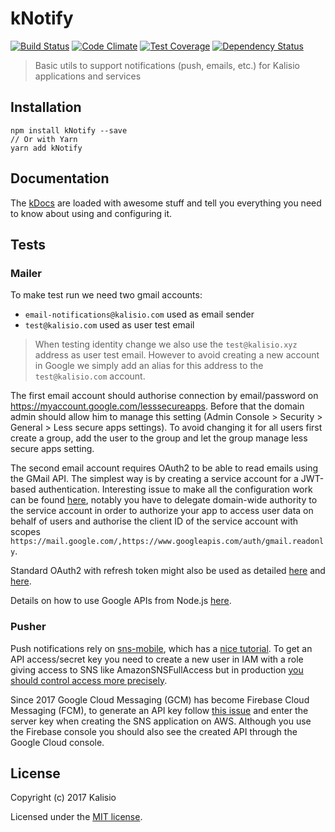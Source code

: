 # kNotify

[![Build Status](https://travis-ci.org/kalisio/kNotify.png?branch=master)](https://travis-ci.org/kalisio/kNotify)
[![Code Climate](https://codeclimate.com/github/kalisio/kNotify/badges/gpa.svg)](https://codeclimate.com/github/kalisio/kNotify)
[![Test Coverage](https://codeclimate.com/github/kalisio/kNotify/badges/coverage.svg)](https://codeclimate.com/github/kalisio/kNotify/coverage)
[![Dependency Status](https://img.shields.io/david/kalisio/kNotify.svg?style=flat-square)](https://david-dm.org/kalisio/kNotify)

> Basic utils to support notifications (push, emails, etc.) for Kalisio applications and services

## Installation

```
npm install kNotify --save
// Or with Yarn
yarn add kNotify
```

## Documentation

The [kDocs](https://kalisio.gitbooks.io/kalisio/) are loaded with awesome stuff and tell you everything you need to know about using and configuring it.

## Tests

### Mailer

To make test run we need two gmail accounts:
* `email-notifications@kalisio.com` used as email sender
* `test@kalisio.com` used as user test email

> When testing identity change we also use the `test@kalisio.xyz` address as user test email. However to avoid creating a new account in Google we simply add an alias for this address to the `test@kalisio.com` account.

The first email account should authorise connection by email/password on https://myaccount.google.com/lesssecureapps. Before that the domain admin should allow him to manage this setting (Admin Console > Security > General > Less secure apps settings). To avoid changing it for all users first create a group, add the user to the group and let the group manage less secure apps setting.

The second email account requires OAuth2 to be able to read emails using the GMail API. The simplest way is by creating a service account for a JWT-based authentication. Interesting issue to make all the configuration work can be found [here](https://stackoverflow.com/a/29328258), notably you have to delegate domain-wide authority to the service account in order to authorize your app to access user data on behalf of users and authorise the client ID of the service account with scopes `https://mail.google.com/,https://www.googleapis.com/auth/gmail.readonly`.

Standard OAuth2 with refresh token might also be used as detailed [here](https://medium.com/@pandeysoni/nodemailer-service-in-node-js-using-smtp-and-xoauth2-7c638a39a37e) and [here](https://medium.com/@pandeysoni/nodemailer-service-in-node-js-using-smtp-and-xoauth2-7c638a39a37e).

Details on how to use Google APIs from Node.js [here](https://github.com/google/google-api-nodejs-client#authorizing-and-authenticating).

### Pusher

Push notifications rely on [sns-mobile](https://github.com/evanshortiss/sns-mobile), which has a [nice tutorial](http://evanshortiss.com/development/mobile/2014/02/22/sns-push-notifications-using-nodejs.html). To get an API access/secret key you need to create a new user in IAM with a role giving access to SNS like AmazonSNSFullAccess but in production [you should control access more precisely](http://docs.aws.amazon.com/sns/latest/dg/UsingIAMwithSNS.html).

Since 2017 Google Cloud Messaging (GCM) has become Firebase Cloud Messaging (FCM), to generate an API key follow [this issue](https://stackoverflow.com/questions/39417797/amazon-sns-platform-credentials-are-invalid-when-re-entering-a-gcm-api-key-th) and enter the server key when creating the SNS application on AWS. Although you use the Firebase console you should also see the created API through the Google Cloud console.

## License

Copyright (c) 2017 Kalisio

Licensed under the [MIT license](LICENSE).
